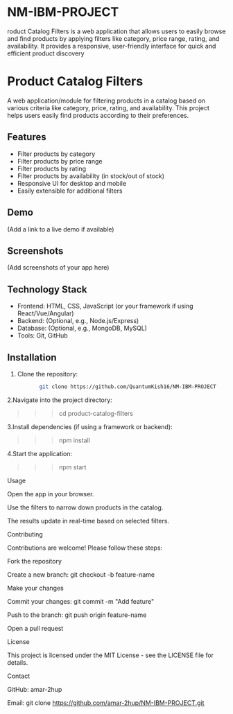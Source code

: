 # NM-IBM-PROJECT
roduct Catalog Filters is a web application that allows users to easily browse and find products by applying filters like category, price range, rating, and availability. It provides a responsive, user-friendly interface for quick and efficient product discovery

# Product Catalog Filters

A web application/module for filtering products in a catalog based on various criteria like category, price, rating, and availability. This project helps users easily find products according to their preferences.

## Features

- Filter products by category
- Filter products by price range
- Filter products by rating
- Filter products by availability (in stock/out of stock)
- Responsive UI for desktop and mobile
- Easily extensible for additional filters

## Demo

(Add a link to a live demo if available)

## Screenshots

(Add screenshots of your app here)

## Technology Stack

- Frontend: HTML, CSS, JavaScript (or your framework if using React/Vue/Angular)
- Backend: (Optional, e.g., Node.js/Express)
- Database: (Optional, e.g., MongoDB, MySQL)
- Tools: Git, GitHub

## Installation

1. Clone the repository:
   ```bash
          git clone https://github.com/QuantumKish16/NM-IBM-PROJECT
2.Navigate into the project directory:

>>>cd product-catalog-filters


3.Install dependencies (if using a framework or backend):

>>>npm install


4.Start the application:

>>>npm start

Usage

Open the app in your browser.

Use the filters to narrow down products in the catalog.

The results update in real-time based on selected filters.

Contributing

Contributions are welcome! Please follow these steps:

Fork the repository

Create a new branch: git checkout -b feature-name

Make your changes

Commit your changes: git commit -m "Add feature"

Push to the branch: git push origin feature-name

Open a pull request

License

This project is licensed under the MIT License - see the LICENSE
 file for details.

Contact

GitHub: amar-2hup

Email: 
   git clone https://github.com/amar-2hup/NM-IBM-PROJECT.git
